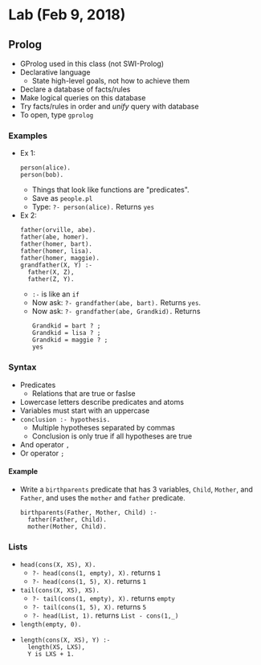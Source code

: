 # Lab (Feb 9, 2018)
## Prolog
* GProlog used in this class (not SWI-Prolog)
* Declarative language
  * State high-level goals, not how to achieve them
* Declare a database of facts/rules
* Make logical queries on this database
* Try facts/rules in order and *unify* query with database
* To open, type `gprolog`
### Examples
* Ex 1:
  ```
  person(alice).
  person(bob).
  ```
  * Things that look like functions are "predicates".
  * Save as `people.pl`
  * Type: `?- person(alice).` Returns `yes`
* Ex 2:
  ```
  father(orville, abe).
  father(abe, homer).
  father(homer, bart).
  father(homer, lisa).
  father(homer, maggie).
  grandfather(X, Y) :-
    father(X, Z),
    father(Z, Y).
  ```
  * `:-` is like an `if`
  * Now ask: `?- grandfather(abe, bart).` Returns `yes`.
  * Now ask: `?- grandfather(abe, Grandkid).` Returns
    ```
    Grandkid = bart ? ;
    Grandkid = lisa ? ;
    Grandkid = maggie ? ;
    yes
    ```
### Syntax
* Predicates
  * Relations that are true or faslse
* Lowercase letters describe predicates and atoms
* Variables must start with an uppercase
* `conclusion :- hypothesis.`
  * Multiple hypotheses separated by commas
  * Conclusion is only true if all hypotheses are true
* And operator `,`
* Or operator `;`
#### Example
* Write a `birthparents` predicate that has 3 variables, `Child`, `Mother`, and `Father`, and uses the `mother` and `father` predicate.
  ```
  birthparents(Father, Mother, Child) :-
    father(Father, Child).
    mother(Mother, Child).
  ```
### Lists
* `head(cons(X, XS), X).`
  * `?- head(cons(1, empty), X).` returns `1`
  * `?- head(cons(1, 5), X).` returns `1`
* `tail(cons(X, XS), XS).`
  * `?- tail(cons(1, empty), X).` returns `empty`
  * `?- tail(cons(1, 5), X).` returns `5`
  * `?- head(List, 1).` returns `List - cons(1,_)`
* `length(empty, 0).`
* ```
  length(cons(X, XS), Y) :-
    length(XS, LXS),
    Y is LXS + 1.
  ```
